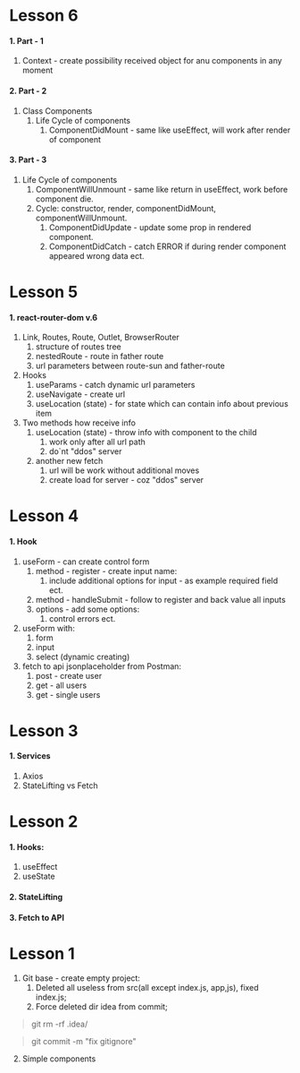 # Lesson 6
#### 1. Part - 1
1. Context - create possibility received object for anu components in any moment
#### 2. Part - 2
1. Class Components
   1. Life Cycle of components
      1. ComponentDidMount - same like useEffect, will work after render of component
#### 3. Part - 3
1. Life Cycle of components
   1. ComponentWillUnmount - same like return in useEffect, work before component die.
   2. Cycle: constructor, render, componentDidMount, componentWillUnmount.
      1. ComponentDidUpdate - update some prop in rendered component.
      2. ComponentDidCatch - catch ERROR if during render component appeared wrong data ect.

# Lesson 5
#### 1. react-router-dom v.6
1. Link, Routes, Route, Outlet, BrowserRouter
   1. structure of routes tree
   2. nestedRoute - route in father route
   3. url parameters between route-sun and father-route
2. Hooks
   1. useParams - catch dynamic url parameters
   2. useNavigate - create url
   3. useLocation (state) - for state which can contain info about previous item
3. Two methods how receive info
   1. useLocation (state) - throw info with component to the child
      1. work only after all url path
      2. do`nt "ddos" server
   2. another new fetch
      1. url will be work without additional moves
      2. create load for server - coz "ddos" server


# Lesson 4
#### 1. Hook
1. useForm - can create control form
   1. method - register - create input name:
      1. include additional options for input - as example required field ect.
   2. method - handleSubmit - follow to register and back value all inputs
   3. options - add some options:
      1. control errors ect.
2. useForm with:
   1. form
   2. input
   3. select (dynamic creating)
3. fetch to api jsonplaceholder from Postman:
   1. post - create user
   2. get - all users
   3. get - single users

# Lesson 3
#### 1. Services
1. Axios
2. StateLifting vs Fetch

# Lesson 2
#### 1. Hooks:
1. useEffect
2. useState

#### 2. StateLifting
#### 3. Fetch to API

# Lesson 1
1. Git base - create empty project:
   1. Deleted all useless from src(all except index.js,
      app,js), fixed index.js;
   2. Force deleted dir idea from commit;
> git rm -rf .idea/

> git commit -m "fix gitignore"

2. Simple components
